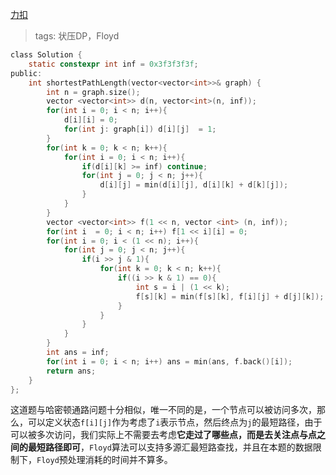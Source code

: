 [力扣](https://leetcode-cn.com/problems/shortest-path-visiting-all-nodes/)

> tags: 状压DP，Floyd

```c
class Solution {
    static constexpr int inf = 0x3f3f3f3f;
public:
    int shortestPathLength(vector<vector<int>>& graph) {
        int n = graph.size();
        vector <vector<int>> d(n, vector<int>(n, inf));
        for(int i = 0; i < n; i++){
            d[i][i] = 0;
            for(int j: graph[i]) d[i][j]  = 1;
        }
        for(int k = 0; k < n; k++){
            for(int i = 0; i < n; i++){
                if(d[i][k] >= inf) continue;
                for(int j = 0; j < n; j++){
                    d[i][j] = min(d[i][j], d[i][k] + d[k][j]);
                }
            }
        }
        vector <vector<int>> f(1 << n, vector <int> (n, inf));
        for(int i  = 0; i < n; i++) f[1 << i][i] = 0;
        for(int i = 0; i < (1 << n); i++){
            for(int j = 0; j < n; j++){
                if(i >> j & 1){
                    for(int k = 0; k < n; k++){
                        if((i >> k & 1) == 0){
                            int s = i | (1 << k);
                            f[s][k] = min(f[s][k], f[i][j] + d[j][k]);
                        }
                    }
                }
            }
        }
        int ans = inf;
        for(int i = 0; i < n; i++) ans = min(ans, f.back()[i]);
        return ans;
    }
};
```

这道题与哈密顿通路问题十分相似，唯一不同的是，一个节点可以被访问多次，那么，可以定义状态`f[i][j]`作为考虑了`i`表示节点，然后终点为`j`的最短路径，由于可以被多次访问，我们实际上不需要去考虑**它走过了哪些点，而是去关注点与点之间的最短路径即可**，`Floyd`算法可以支持多源汇最短路查找，并且在本题的数据限制下，`Floyd`预处理消耗的时间并不算多。
